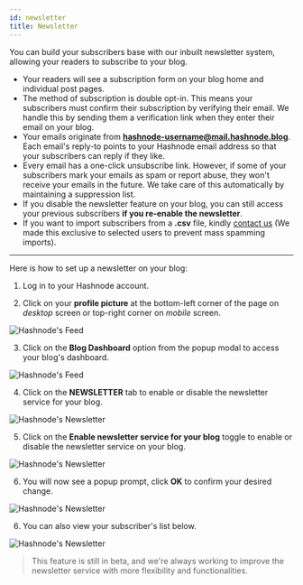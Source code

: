 ```yaml
---
id: newsletter
title: Newsletter
---
```


You can build your subscribers base with our inbuilt newsletter system, allowing your readers to subscribe to your blog.

- Your readers will see a subscription form on your blog home and individual post pages.
- The method of subscription is double opt-in. This means your subscribers must confirm their subscription by verifying their email. We handle this by sending them a verification link when they enter their email on your blog.
- Your emails originate from **hashnode-username@mail.hashnode.blog**. Each email's reply-to points to your Hashnode email address so that your subscribers can reply if they like.
- Every email has a one-click unsubscribe link. However, if some of your subscribers mark your emails as spam or report abuse, they won't receive your emails in the future. We take care of this automatically by maintaining a suppression list.
- If you disable the newsletter feature on your blog, you can still access your previous subscribers **if you re-enable the newsletter**.
- If you want to import subscribers from a **.csv** file, kindly [contact us](https://discord.gg/qsAQfxX) (We made this exclusive to selected users to prevent mass spamming imports).

---

Here is how to set up a newsletter on your blog:

1. Log in to your Hashnode account.

2. Click on your **profile picture** at the bottom-left corner of the page on *desktop* screen or top-right corner on *mobile* screen.

![Hashnode's Feed](https://cdn.hashnode.com/res/hashnode/image/upload/v1600711465204/4Mb1R5qj8.png?auto=compress)

3. Click on the **Blog Dashboard** option from the popup modal to access your blog's dashboard.

![Hashnode's Feed](https://cdn.hashnode.com/res/hashnode/image/upload/v1601380906521/1QhsZ20tP.png?auto=compress)

4. Click on the **NEWSLETTER** tab to enable or disable the newsletter service for your blog.

![Hashnode's Newsletter](https://cdn.hashnode.com/res/hashnode/image/upload/v1601388643896/7ZkcgF2AH.png?auto=compress)

5. Click on the **Enable newsletter service for your blog** toggle to enable or disable the newsletter service on your blog.

![Hashnode's Newsletter](https://cdn.hashnode.com/res/hashnode/image/upload/v1601388579227/kzr_0CZz-.png?auto=compress)

6. You will now see a popup prompt, click **OK** to confirm your desired change.

![Hashnode's Newsletter](https://cdn.hashnode.com/res/hashnode/image/upload/v1601388370140/szWf3FxG7.png?auto=compress)

6. You can also view your subscriber's list below.

![Hashnode's Newsletter](https://cdn.hashnode.com/res/hashnode/image/upload/v1601388148015/eodaAF5wO.png?auto=compress)

> This feature is still in beta, and we're always working to improve the newsletter service with more flexibility and functionalities.

